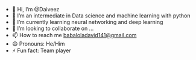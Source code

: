 - 👋 Hi, I’m @Daiveez
- 👀 I’m an intermediate in Data science and machine learning with python 
- 🌱 I’m currently learning neural networking and deep learning 
- 💞️ I’m looking to collaborate on ...
- 📫 How to reach me babaloladavid141@gmail.com
- 😄 Pronouns: He/Him
- ⚡ Fun fact: Team player

<!---
Daiveez/Daiveez is a ✨ special ✨ repository because its `README.md` (this file) appears on your GitHub profile.
You can click the Preview link to take a look at your changes.
--->
